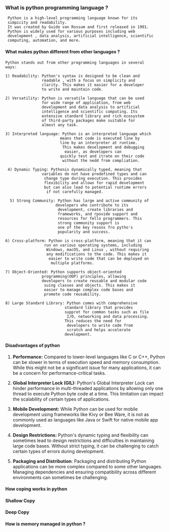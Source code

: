 ### What is python programming language ?
	 Python is a high-level programming language known for its
	 simpicity and readability.
	 It was created by Guido van Rossum and first released in 1991.
	 Python is widely used for various purposes including web
	 development , data analysis, artificial intelligence, scientific
	 computing, automation, and more.

#### What makes python different from other languages ?
	Python stands out from other programming languages in several
	ways:
	
	1) Readability: Python's syntax is designed to be clean and 
					readable , with a focus on simplicity and 
					clarity. This makes it easier for a developer
					to write and maintain code.

	2) Versatility: Python is versatile language that can be used
					for wide range of application, from web 
					development and data analysis to artificial
					intelligence and scientific computing. Its 
					extensive standard library and rich ecosystem
					of third-party packages make suitable for 
					almost any task.

	3) Interpreted language: Python is an interpreted language which
	                        means that code is executed line by 
	                        line by an interpreter at runtime.
	                         This makes development and debugging
	                          easier, as developers can 
	                        quickly test and itrate on their code
	                         without the nedd from compliation.

	 4) Dynamic Typing: Pythonis dynamically typed, meaning that
	                variables do not have predefined types and can
	                 change type during execution. This provides 
	                 flexibility and allows for rapid development 
	                 but can also lead to potential runtime errors
	                  if not carefully managed.

      5) Strong Community: Python has large and active community of
					      developers who contribute to its
					       development, create libraries and 
					       frameworks, and rpovide support and 
					       resources for fello programmers. This 
					       strong community support is 
					       one of the key resons fro pytho's 
					       popularity and success.

	6) Cross-platform: Python is cross-platform, meaning that it can
	                 run on various operating systems, including 
	                  Windows, macOS, and Linux , without requiring 
	                  any modifications to the code. This makes it
	                   easier to write code that can be deployed on
	                    multiple platforms.

	7) Object-Oriented: Python supports object-oriented 
	                programming(OOP) principles, allowing 
	                developers to create reusable and modular code
	                 suing classes and objects. This makes it 
	                 easier to manage complex code bases and 
	                 promote code reusability.

	8) Large Standard Library: Python comes with comprehensive 
	                          standard library that provides 
	                          supprot for common tasks such as file
	                           I/O, networking and data processing.
	                          This reduces the need for 
	                           developers to write code from 
	                           scratch and helps accelerate 
	                          development.		
	

#### Disadvantages of python
1. **Performance:** Compared to lower-level languages like C or C++, Python can be slower in terms of execution speed and memory consumption. While this might not be a significant issue for many applications, it can be a concern for performance-critical tasks.
    
2. **Global Interpreter Lock (GIL):** Python's Global Interpreter Lock can hinder performance in multi-threaded applications by allowing only one thread to execute Python byte code at a time. This limitation can impact the scalability of certain types of applications.
    
3. **Mobile Development:** While Python can be used for mobile development using frameworks like Kivy or Bee Ware, it is not as commonly used as languages like Java or Swift for native mobile app development.
    
4. **Design Restrictions:** Python's dynamic typing and flexibility can sometimes lead to design restrictions and difficulties in maintaining large code bases. Without strict typing, it can be challenging to catch certain types of errors during development.
    
5. **Packaging and Distribution**:
Packaging and distributing Python applications can be more complex compared to some other languages. Managing dependencies and ensuring compatibility across different environments can sometimes be challenging.	

#### How coping works in python
#### Shallow Copy
#### Deep Copy
#### How is memory managed in python ?	

